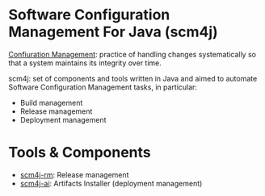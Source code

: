 # Software Configuration Management For Java (scm4j)

[Confiuration Management](https://en.wikipedia.org/wiki/Configuration_management): practice of handling changes systematically so that a system maintains its integrity over time.

scm4j: set of components and tools written in Java and aimed to automate Software Configuration Management tasks, in particular:

- Build management
- Release management
- Deployment management


# Tools & Components
- [scm4j-rm](../../../scm4j-wf/blob/master/README.md): Release management
- [scm4j-ai](../../../scm4j-ai/blob/master/README.md): Artifacts Installer (deployment management)
